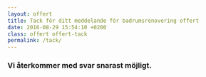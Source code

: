 ```yaml
---
layout: offert
title: Tack för ditt meddelande för badrumsrenovering offert
date: 2016-08-29 15:54:10 +0200
class: offert offert-tack
permalink: /tack/
---
```

<section class="cta-form center p-b-90px">
  <div class="container">
    <h3 class="text-center">Vi återkommer med svar snarast möjligt.</h3>
  </div>
</section>